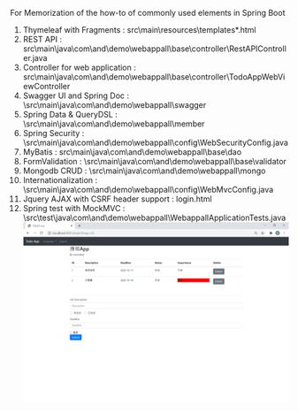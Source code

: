 


<!-- ABOUT THE PROJECT -->
For Memorization of the how-to of commonly used elements in Spring Boot





<!-- Spring Boot Items -->
1. Thymeleaf with Fragments : src\main\resources\templates\*.html <br/> 
2. REST API : src\main\java\com\and\demo\webappall\base\controller\RestAPIController.java<br/> 
3. Controller for web application : src\main\java\com\and\demo\webappall\base\controller\TodoAppWebViewController<br/> 
4. Swagger UI and Spring Doc : \src\main\java\com\and\demo\webappall\swagger<br/> 
5. Spring Data & QueryDSL : \src\main\java\com\and\demo\webappall\member<br/> 
6. Spring Security : \src\main\java\com\and\demo\webappall\config\WebSecurityConfig.java<br/> 
7. MyBatis : src\main\java\com\and\demo\webappall\base\dao<br/> 
8. FormValidation : \src\main\java\com\and\demo\webappall\base\validator<br/> 
9. Mongodb CRUD : \src\main\java\com\and\demo\webappall\mongo<br/> 
10. Internationalization : \src\main\java\com\and\demo\webappall\config\WebMvcConfig.java<br/> 
11. Jquery AJAX with CSRF header support : login.html<br/> 
12. Spring test with MockMVC : \src\test\java\com\and\demo\webappall\WebappallApplicationTests.java <br/> 
![alt text](https://github.com/andersonchau/spring_boot_demo/blob/master/screenshot.png?raw=true)